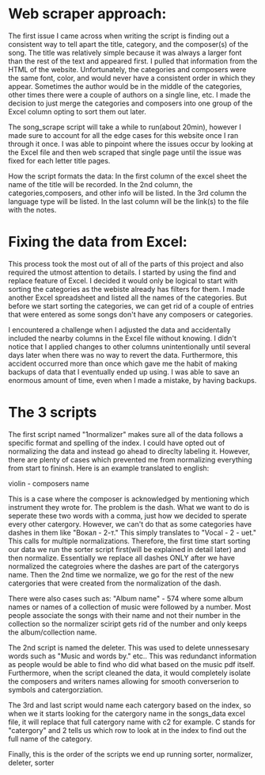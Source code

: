 # Web scraper approach:
The first issue I came across when writing the script is finding out a consistent way to tell apart the title, category, and the composer(s) of the song. The title was relatively simple because it was always a larger font than the rest of the text and appeared first. I pulled that information from the HTML of the website. Unfortunately, the categories and composers were the same font, color, and would never have a consistent order in which they appear. Sometimes the author would be in the middle of the categories, other times there were a couple of authors on a single line, etc. I made the decision to just merge the categories and composers into one group of the Excel column opting to sort them out later. 

The song_scrape script will take a while to run(about 20min), however I made sure to account for all the edge cases for this website once I ran through it once. I was able to pinpoint where the issues occur by looking at the Excel file and then web scraped that single page until the issue was fixed for each letter title pages.

How the script formats the data:
In the first column of the excel sheet the name of the title will be recorded. In the 2nd column, the categories,composers, and other info will be listed. In the 3rd column the language type will be listed. In the last column will be the link(s) to the file with the notes. 

# Fixing the data from Excel:
This process took the most out of all of the parts of this project and also required the utmost attention to details. I started by using the find and replace feature of Excel. I decided it would only be logical to start with sorting the categories as the webiste already has filters for them. I made another Excel spreadsheet and listed all the names of the categories. But before we start sorting the categories, we can get rid of a couple of entries that were entered as some songs don't have any composers or categories.

I encountered a challenge when I adjusted the data and accidentally included the nearby columns in the Excel file without knowing. I didn't notice that I applied changes to other columns unintentionally until several days later when there was no way to revert the data. Furthermore, this accident occurred more than once which gave me the habit of making backups of data that I eventually ended up using. I was able to save an enormous amount of time, even when I made a mistake, by having backups.  

# The 3 scripts
The first script named "1normalizer" makes sure all of the data follows a specific format and spelling of the index. I could have opted out of normalizing the data and instead go ahead to direclty labeling it. However, there are plenty of cases which prevented me from normalizing everything from start to fininsh. Here is an example translated to english:

violin - composers name

This is a case where the composer is acknowledged by mentioning which instrument they wrote for. The problem is the dash. What we want to do is seperate these two words with a comma, just how we decided to sperate every other catergory. However, we can't do that as some categories have dashes in them like "Вокал - 2-т." This simply translates to "Vocal - 2 - uet." This calls for multiple normalizations. Therefore, the first time start sorting our data we run the sorter script first(will be explained in detail later) and then normalize. Essentially we replace all dashes ONLY after we have normalized the categroies where the dashes are part of the catergorys name. Then the 2nd time we normalize, we go for the rest of the new catergories that were created from the normalization of the dash.

There were also cases such as:
"Album name" - 574
where some album names or names of a collection of music were followed by a number. Most people associate the songs with their name and not their number in the collection so the normalizer sciript gets rid of the number and only keeps the album/collection name. 

The 2nd script is named the deleter. This was used to delete unnessesary words such as "Music and words by." etc.. This was redundanct information as people would be able to find who did what based on the music pdf itself. Furthermore, when the script cleaned the data, it would completely isolate the composers and writers names allowing for smooth converserion to symbols and catergorziation.

The 3rd and last script would name each catergory based on the index, so when we it starts looking for the catergory name in the songs_data excel file, it will replace that full catergory name with c2 for example. C stands for "catergory" and 2 tells us which row to look at in the index to find out the full name of the category.

Finally, this is the order of the scripts we end up running
sorter, normalizer, deleter, sorter

